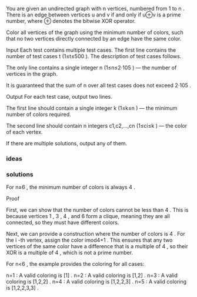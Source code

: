 You are given an undirected graph with n
 vertices, numbered from 1
 to n
. There is an edge between vertices u
 and v
 if and only if u⊕v
 is a prime number, where ⊕
 denotes the bitwise XOR operator.

Color all vertices of the graph using the minimum number of colors, such that no two vertices directly connected by an edge have the same color.

Input
Each test contains multiple test cases. The first line contains the number of test cases t
 (1≤t≤500
). The description of test cases follows.

The only line contains a single integer n
 (1≤n≤2⋅105
) — the number of vertices in the graph.

It is guaranteed that the sum of n
 over all test cases does not exceed 2⋅105
.

Output
For each test case, output two lines.

The first line should contain a single integer k
 (1≤k≤n
) — the minimum number of colors required.

The second line should contain n
 integers c1,c2,…,cn
 (1≤ci≤k
) — the color of each vertex.

If there are multiple solutions, output any of them.

### ideas

### solutions
For n≥6
, the minimum number of colors is always 4
.

Proof

First, we can show that the number of colors cannot be less than 4
. This is because vertices 1
, 3
, 4
, and 6
 form a clique, meaning they are all connected, so they must have different colors.

Next, we can provide a construction where the number of colors is 4
. For the i
-th vertex, assign the color imod4+1
. This ensures that any two vertices of the same color have a difference that is a multiple of 4
, so their XOR is a multiple of 4
, which is not a prime number.

For n<6
, the example provides the coloring for all cases:

n=1
: A valid coloring is [1]
.
n=2
: A valid coloring is [1,2]
.
n=3
: A valid coloring is [1,2,2]
.
n=4
: A valid coloring is [1,2,2,3]
.
n=5
: A valid coloring is [1,2,2,3,3]
.